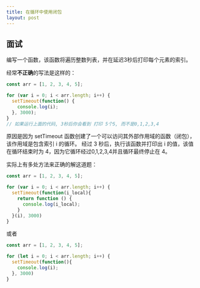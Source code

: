 ```yaml
---
title: 在循环中使用闭包
layout: post
---
```



## 面试

编写一个函数，该函数将遍历整数列表，并在延迟3秒后打印每个元素的索引。


经常**不正确**的写法是这样的：

```js
const arr = [1, 2, 3, 4, 5];

for (var i = 0; i < arr.length; i++) {
  setTimeout(function() {
    console.log(i);
  }, 3000);
}
// 如果运行上面的代码, 3秒后你会看到 打印 5个5, 而不是0,1,2,3,4


```

原因是因为 setTimeout 函数创建了一个可以访问其外部作用域的函数（闭包），该作用域是包含索引 i 的循环。 经过 3 秒后，执行该函数并打印出 i 的值，该值在循环结束时为 4，因为它循环经过0,1,2,3,4并且循环最终停止在 4。


实际上有多处方法来正确的解这道题：

```js
const arr = [1, 2, 3, 4, 5];

for (var i = 0; i < arr.length; i++) {
  setTimeout(function(i_local){
    return function () {
      console.log(i_local);
    }
  }(i), 3000)
}
```

或者

```js
const arr = [1, 2, 3, 4, 5];

for (let i = 0; i < arr.length; i++) {
  setTimeout(function(){
    console.log(i);
  }, 3000)
}
```